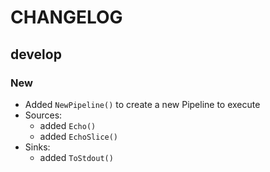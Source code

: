# CHANGELOG

## develop

### New

* Added `NewPipeline()` to create a new Pipeline to execute
* Sources:
  - added `Echo()`
  - added `EchoSlice()`
* Sinks:
  - added `ToStdout()`